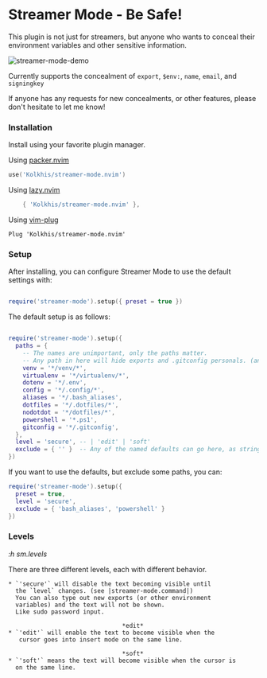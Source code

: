 

# Streamer Mode - Be Safe!

This plugin is not just for streamers, but anyone who wants to conceal their environment
variables and other sensitive information.


![streamer-mode-demo](https://github.com/Kolkhis/streamer-mode.nvim/assets/36500473/d8e551d0-b73a-4e65-93b7-6eebe2a05027)


Currently supports the concealment of `export`, `$env:`, `name`, `email`, and `signingkey`

If anyone has any requests for new concealments, or other features, please don't hesitate to let me know!

### Installation

Install using your favorite plugin manager.


Using [packer.nvim](https://github.com/wbthomason/packer.nvim)

```lua
use('Kolkhis/streamer-mode.nvim')
```


Using [lazy.nvim]()

```lua
    { 'Kolkhis/streamer-mode.nvim' },
```


Using [vim-plug](https://github.com/junegunn/vim-plug)

```vimscript
Plug 'Kolkhis/streamer-mode.nvim'
```



### Setup


After installing, you can configure Streamer Mode to use the default settings with:

```lua

require('streamer-mode').setup({ preset = true })

```

The default setup is as follows:

```lua

require('streamer-mode').setup({
  paths = {
    -- The names are unimportant, only the paths matter.
	-- Any path in here will hide exports and .gitconfig personals. (and $env:s)
    venv = '*/venv/*',
    virtualenv = '*/virtualenv/*',
    dotenv = '*/.env',
    config = '*/.config/*',
    aliases = '*/.bash_aliases',
    dotfiles = '*/.dotfiles/*',
    nodotdot = '*/dotfiles/*',
    powershell = '*.ps1',
    gitconfig = '*/.gitconfig',
  },
  level = 'secure', -- | 'edit' | 'soft'
  exclude = { '' }  -- Any of the named defaults can go here, as strings. e.g., 'bash_aliases'
})

```


If you want to use the defaults, but exclude some paths, you can:

```lua
require('streamer-mode').setup({
  preset = true,
  level = 'secure',
  exclude = { 'bash_aliases', 'powershell' }
})
```


### Levels
*:h sm.levels*

There are three different levels, each with different behavior.

    * `'secure'` will disable the text becoming visible until
      the `level` changes. (see |streamer-mode.command|)
      You can also type out new exports (or other environment 
      variables) and the text will not be shown.
      Like sudo password input.

									*edit*
    * `'edit'` will enable the text to become visible when the 
       cursor goes into insert mode on the same line.

									*soft*
    * `'soft'` means the text will become visible when the cursor is 
      on the same line.






